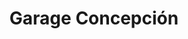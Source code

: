 ---
title: "Garage Concepción"
url: /concepcion/garage-concepcion/
shop: reparación de automóviles
---